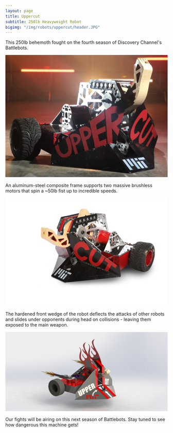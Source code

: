 ```yaml
---
layout: page
title: Uppercut
subtitle: 250lb Heavyweight Robot
bigimg: "/img/robots/uppercut/header.JPG"
---
```

This 250lb behemoth fought on the fourth season of Discovery Channel's Battlebots.

![](/img/robots/uppercut/robot.jpg)

An aluminum-steel composite frame supports two massive brushless motors that spin a ~50lb fist up to incredible speeds.

![](/img/robots/uppercut/robot2.JPG)

The hardened front wedge of the robot deflects the attacks of other robots and slides under opponents during head on collisions - leaving them exposed to the main weapon.

![](/img/robots/uppercut/Render9.JPG)

Our fights will be airing on this next season of Battlebots. Stay tuned to see how dangerous this machine gets!